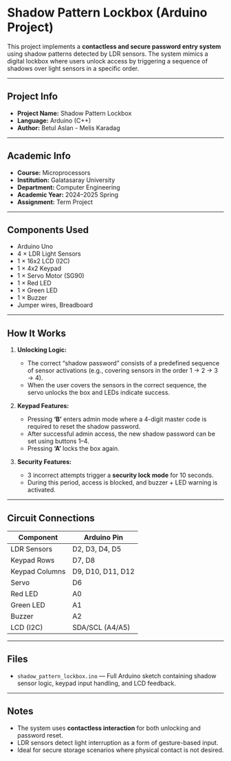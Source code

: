 # Shadow Pattern Lockbox (Arduino Project)

This project implements a **contactless and secure password entry system** using shadow patterns detected by LDR sensors. The system mimics a digital lockbox where users unlock access by triggering a sequence of shadows over light sensors in a specific order.

---

## Project Info

- **Project Name:** Shadow Pattern Lockbox  
- **Language:** Arduino (C++)  
- **Author:** Betul Aslan - Melis Karadag 

---

## Academic Info

- **Course:** Microprocessors  
- **Institution:** Galatasaray University  
- **Department:** Computer Engineering  
- **Academic Year:** 2024–2025 Spring  
- **Assignment:** Term Project  

---

## Components Used

- Arduino Uno  
- 4 × LDR Light Sensors  
- 1 × 16x2 LCD (I2C)  
- 1 × 4x2 Keypad  
- 1 × Servo Motor (SG90)  
- 1 × Red LED  
- 1 × Green LED  
- 1 × Buzzer  
- Jumper wires, Breadboard  

---

## How It Works

1. **Unlocking Logic:**  
   - The correct “shadow password” consists of a predefined sequence of sensor activations (e.g., covering sensors in the order 1 → 2 → 3 → 4).
   - When the user covers the sensors in the correct sequence, the servo unlocks the box and LEDs indicate success.

2. **Keypad Features:**  
   - Pressing **‘B’** enters admin mode where a 4-digit master code is required to reset the shadow password.
   - After successful admin access, the new shadow password can be set using buttons 1–4.
   - Pressing **‘A’** locks the box again.

3. **Security Features:**  
   - 3 incorrect attempts trigger a **security lock mode** for 10 seconds.
   - During this period, access is blocked, and buzzer + LED warning is activated.

---

## Circuit Connections

| Component       | Arduino Pin     |
|----------------|------------------|
| LDR Sensors    | D2, D3, D4, D5    |
| Keypad Rows    | D7, D8            |
| Keypad Columns | D9, D10, D11, D12 |
| Servo          | D6                |
| Red LED        | A0                |
| Green LED      | A1                |
| Buzzer         | A2                |
| LCD (I2C)      | SDA/SCL (A4/A5)   |

---

## Files

- `shadow_pattern_lockbox.ino` — Full Arduino sketch containing shadow sensor logic, keypad input handling, and LCD feedback.

---

## Notes

- The system uses **contactless interaction** for both unlocking and password reset.
- LDR sensors detect light interruption as a form of gesture-based input.
- Ideal for secure storage scenarios where physical contact is not desired.
